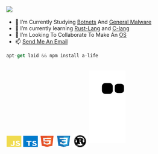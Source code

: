 <img height="180em" src="https://github-readme-stats.vercel.app/api/top-langs/?username=pontiuspilante&layout=compact&langs_count=7&theme=dracula"/>

- 👀 I’m Currently Studying <a href="https://en.wikipedia.org/wiki/Botnet">Botnets</a> And <a href="https://en.wikipedia.org/wiki/Malware">General Malware</a>
- 🌱 I’m currently learning <a href="https://www.rust-lang.org/">Rust-Lang</a> and <a href="https://en.wikipedia.org/wiki/C_(programming_language)">C-lang</a>
- 💞️ I’m Looking To Collaborate To Make An <a href="https://en.wikipedia.org/wiki/Operating_system">OS</a>
- 📫 <a href = "mailto: keatonlango30@Protonmail.com">Send Me An Email</a>
```js
apt-get laid && npm install a-life
```
<div style=display: inline_block><br>
 <img align="center" alt="Rafa-Js" height="30" width="40" src="https://raw.githubusercontent.com/devicons/devicon/master/icons/javascript/javascript-plain.svg">
 <img align="center" alt="Rafa-Ts" height="30" width="40" src="https://raw.githubusercontent.com/devicons/devicon/master/icons/typescript/typescript-plain.svg">
<img align="center" alt="Rafa-HTML" height="30" width="40" src="https://raw.githubusercontent.com/devicons/devicon/master/icons/html5/html5-original.svg">
  <img align="center" alt="Rafa-CSS" height="30" width="40" src="https://raw.githubusercontent.com/devicons/devicon/master/icons/css3/css3-original.svg">
<img align="center" alt="rafa-Rust" height="40" width=40" src="https://raw.githubusercontent.com/devicons/devicon/master/icons/rust/rust-plain.svg">
<img src="https://github.com/rafaballerini/rafaballerini/blob/output/github-contribution-grid-snake.svg" alt="sneke"></a>
</div>
<script> 
  
{"coord":{"lon":-84.302,"lat":34.1124},"weather":[{"id":801,"main":"Clouds","description":"few clouds","icon":"02d"}],"base":"stations","main":{"temp":20.22,"feels_like":19.03,"temp_min":18.43,"temp_max":21.62,"pressure":1026,"humidity":28},"visibility":10000,"wind":{"speed":0.89,"deg":135,"gust":2.68},"clouds":{"all":16},"dt":1647885132,"sys":{"type":2,"id":2032097,"country":"US","sunrise":1647862769,"sunset":1647906551},"timezone":-14400,"id":0,"name":"Alpharetta","cod":200} </script>
